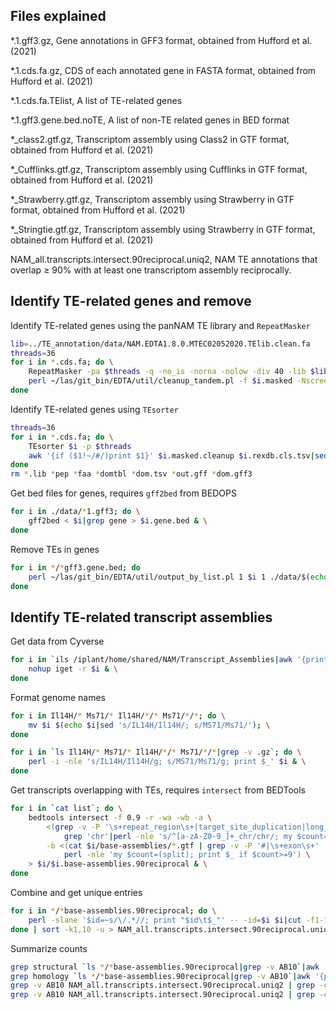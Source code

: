 ## Files explained

*.1.gff3.gz, Gene annotations in GFF3 format, obtained from Hufford et al. (2021)

*.1.cds.fa.gz, CDS of each annotated gene in FASTA format, obtained from Hufford et al. (2021)

*.1.cds.fa.TElist, A list of TE-related genes

*.1.gff3.gene.bed.noTE, A list of non-TE related genes in BED format

*_class2.gtf.gz, Transcriptom assembly using Class2 in GTF format, obtained from Hufford et al. (2021)

*_Cufflinks.gtf.gz, Transcriptom assembly using Cufflinks in GTF format, obtained from Hufford et al. (2021)

*_Strawberry.gtf.gz, Transcriptom assembly using Strawberry in GTF format, obtained from Hufford et al. (2021)

*_Stringtie.gtf.gz, Transcriptom assembly using Strawberry in GTF format, obtained from Hufford et al. (2021)

NAM_all.transcripts.intersect.90reciprocal.uniq2, NAM TE annotations that overlap ≥ 90% with at least one transcriptom assembly reciprocally.


## Identify TE-related genes and remove

Identify TE-related genes using the panNAM TE library and `RepeatMasker`

```bash
lib=../TE_annotation/data/NAM.EDTA1.8.0.MTEC02052020.TElib.clean.fa
threads=36
for i in *.cds.fa; do \
	RepeatMasker -pa $threads -q -no_is -norna -nolow -div 40 -lib $lib -cutoff 225 -gff $i
	perl ~/las/git_bin/EDTA/util/cleanup_tandem.pl -f $i.masked -Nscreen 0 -nr 0.8 -trf 0 > $i.masked.cln & \
done
```


Identify TE-related genes using `TEsorter`

```bash
threads=36
for i in *.cds.fa; do \
	TEsorter $i -p $threads
	awk '{if ($1!~/#/)print $1}' $i.masked.cleanup $i.rexdb.cls.tsv|sed 's/_.*//'|sort -u > $i.TElist & \
done
rm *.lib *pep *faa *domtbl *dom.tsv *out.gff *dom.gff3
```


Get bed files for genes, requires `gff2bed` from BEDOPS

```bash
for i in ./data/*1.gff3; do \
	gff2bed < $i|grep gene > $i.gene.bed & \
done
```


Remove TEs in genes

```bash
for i in */*gff3.gene.bed; do 
	perl ~/las/git_bin/EDTA/util/output_by_list.pl 1 $i 1 ./data/$(echo $i|sed 's/\/.*//')*TElist -ex > $i.noTE & \
done
```


## Identify TE-related transcript assemblies

Get data from Cyverse

```bash
for i in `ils /iplant/home/shared/NAM/Transcript_Assemblies|awk '{print $2}'`; do \
	nohup iget -r $i & \
done
```


Format genome names

```bash
for i in Il14H/* Ms71/* Il14H/*/* Ms71/*/*; do \
	mv $i $(echo $i|sed 's/IL14H/Il14H/; s/MS71/Ms71/'); \
done

for i in `ls Il14H/* Ms71/* Il14H/*/* Ms71/*/*|grep -v .gz`; do \
	perl -i -nle 's/IL14H/Il14H/g; s/MS71/Ms71/g; print $_' $i & \
done
```


Get transcripts overlapping with TEs, requires `intersect` from BEDTools

```bash
for i in `cat list`; do \
	bedtools intersect -f 0.9 -r -wa -wb -a \
		<(grep -v -P '\s+repeat_region\s+|target_site_duplication|long_terminal_repeat' ../../TE_annotation/$i.*fasta.mod.EDTA.TEanno.gff3 | \
			grep 'chr'|perl -nle 's/^[a-zA-Z0-9_]+_chr/chr/; my $count=(split); print $_ if $count==9') \
		-b <(cat $i/base-assemblies/*.gtf | grep -v -P '#|\s+exon\s+' | awk -F"\t" '!seen[$1, $3, $4, $5]++' | \
			perl -nle 'my $count=(split); print $_ if $count>=9') \
	> $i/$i.base-assemblies.90reciprocal & \
done
```


Combine and get unique entries

```bash
for i in */*base-assemblies.90reciprocal; do \
	perl -slane '$id=~s/\/.*//; print "$id\t$_"' -- -id=$i $i|cut -f1-10,17; \
done | sort -k1,10 -u > NAM_all.transcripts.intersect.90reciprocal.uniq2 &
```


Summarize counts

```bash
grep structural `ls */*base-assemblies.90reciprocal|grep -v AB10`|awk '{print $11}'|sort|uniq -c
grep homology `ls */*base-assemblies.90reciprocal|grep -v AB10`|awk '{print $11}'|sort|uniq -c
grep -v AB10 NAM_all.transcripts.intersect.90reciprocal.uniq2 | grep -c structural
grep -v AB10 NAM_all.transcripts.intersect.90reciprocal.uniq2 | grep -c homology
```



